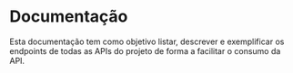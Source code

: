 # Documentação

Esta documentação tem como objetivo listar, descrever e exemplificar os endpoints de todas as APIs do projeto de forma a facilitar o consumo da API.

